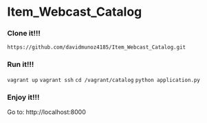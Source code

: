 # Item_Webcast_Catalog

### Clone it!!!

`https://github.com/davidmunoz4185/Item_Webcast_Catalog.git`

### Run it!!!

`vagrant up`
`vagrant ssh`
`cd /vagrant/catalog`
`python application.py`

### Enjoy it!!!

Go to: http://localhost:8000
